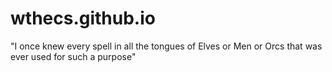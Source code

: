 # wthecs.github.io
"I once knew every spell in all the tongues of Elves or Men or Orcs that was ever used for such a purpose"
